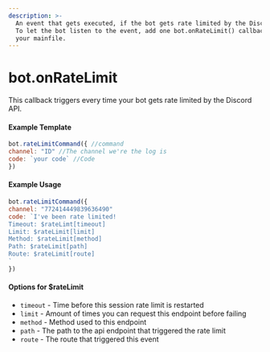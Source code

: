 ```yaml
---
description: >-
  An event that gets executed, if the bot gets rate limited by the Discord API.
  To let the bot listen to the event, add one bot.onRateLimit() callback inside
  your mainfile.
---
```


# bot.onRateLimit

This callback triggers every time your bot gets rate limited by the Discord API.

#### Example Template

```javascript
bot.rateLimitCommand({ //command
channel: "ID" //The channel we're the log is
code: `your code` //Code
})
```

#### Example Usage

```javascript
bot.rateLimitCommand({ 
channel: "772414449839636490" 
code: `I've been rate limited!
Timeout: $rateLimt[timeout]
Limit: $rateLimit[limit]
Method: $rateLimit[method]
Path: $rateLimit[path]
Route: $rateLimit[route]
`
})
```

#### Options for $rateLimit

* `timeout` - Time before this session rate limit is restarted
* `limit` - Amount of times you can request this endpoint before failing
* `method` - Method used to this endpoint
* `path` - The path to the api endpoint that triggered the rate limit
* `route` - The route that triggered this event
